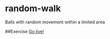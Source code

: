 # random-walk
Balls with random movement within a limited area

##Exercise
[Go live!](https://carobarreirov.github.io/random-walk/exercise)
